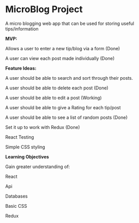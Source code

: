 # MicroBlog Project 

A micro blogging web app that can be used for storing useful tips/information

<strong>MVP:</strong> 

Allows a user to enter a new tip/blog via a form (Done)

A user can view each post made individually (Done)


<strong>Feature Ideas:</strong>

A user should be able to search and sort through their posts.

A user should be able to delete each post (Done)

A user should be able to edit a post (Working)

A user should be able to give a Rating for each tip/post 

A user should be able to see a list of random posts (Done)

Set it up to work with Redux (Done)

React Testing 

Simple CSS styling

<strong>Learning Objectives</strong>

Gain greater understanding of:

React

Api

Databases

Basic CSS

Redux
